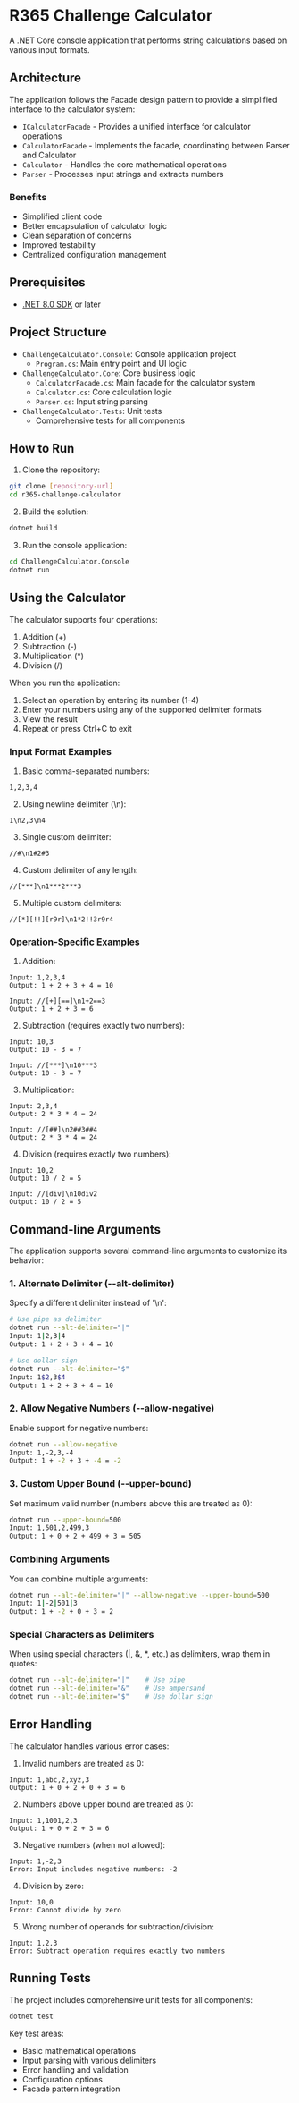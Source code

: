 # R365 Challenge Calculator

A .NET Core console application that performs string calculations based on various input formats.

## Architecture

The application follows the Facade design pattern to provide a simplified interface to the calculator system:

- `ICalculatorFacade` - Provides a unified interface for calculator operations
- `CalculatorFacade` - Implements the facade, coordinating between Parser and Calculator
- `Calculator` - Handles the core mathematical operations
- `Parser` - Processes input strings and extracts numbers

### Benefits
- Simplified client code
- Better encapsulation of calculator logic
- Clean separation of concerns
- Improved testability
- Centralized configuration management

## Prerequisites

- [.NET 8.0 SDK](https://dotnet.microsoft.com/download/dotnet/8.0) or later

## Project Structure

- `ChallengeCalculator.Console`: Console application project
  - `Program.cs`: Main entry point and UI logic
- `ChallengeCalculator.Core`: Core business logic
  - `CalculatorFacade.cs`: Main facade for the calculator system
  - `Calculator.cs`: Core calculation logic
  - `Parser.cs`: Input string parsing
- `ChallengeCalculator.Tests`: Unit tests
  - Comprehensive tests for all components

## How to Run

1. Clone the repository:
```bash
git clone [repository-url]
cd r365-challenge-calculator
```

2. Build the solution:
```bash
dotnet build
```

3. Run the console application:
```bash
cd ChallengeCalculator.Console
dotnet run
```

## Using the Calculator

The calculator supports four operations:
1. Addition (+)
2. Subtraction (-)
3. Multiplication (*)
4. Division (/)

When you run the application:
1. Select an operation by entering its number (1-4)
2. Enter your numbers using any of the supported delimiter formats
3. View the result
4. Repeat or press Ctrl+C to exit

### Input Format Examples

1. Basic comma-separated numbers:
```
1,2,3,4
```

2. Using newline delimiter (\\n):
```
1\n2,3\n4
```

3. Single custom delimiter:
```
//#\n1#2#3
```

4. Custom delimiter of any length:
```
//[***]\n1***2***3
```

5. Multiple custom delimiters:
```
//[*][!!][r9r]\n1*2!!3r9r4
```

### Operation-Specific Examples

1. Addition:
```
Input: 1,2,3,4
Output: 1 + 2 + 3 + 4 = 10

Input: //[+][==]\n1+2==3
Output: 1 + 2 + 3 = 6
```

2. Subtraction (requires exactly two numbers):
```
Input: 10,3
Output: 10 - 3 = 7

Input: //[***]\n10***3
Output: 10 - 3 = 7
```

3. Multiplication:
```
Input: 2,3,4
Output: 2 * 3 * 4 = 24

Input: //[##]\n2##3##4
Output: 2 * 3 * 4 = 24
```

4. Division (requires exactly two numbers):
```
Input: 10,2
Output: 10 / 2 = 5

Input: //[div]\n10div2
Output: 10 / 2 = 5
```

## Command-line Arguments

The application supports several command-line arguments to customize its behavior:

### 1. Alternate Delimiter (--alt-delimiter)
Specify a different delimiter instead of '\\n':
```bash
# Use pipe as delimiter
dotnet run --alt-delimiter="|"
Input: 1|2,3|4
Output: 1 + 2 + 3 + 4 = 10

# Use dollar sign
dotnet run --alt-delimiter="$"
Input: 1$2,3$4
Output: 1 + 2 + 3 + 4 = 10
```

### 2. Allow Negative Numbers (--allow-negative)
Enable support for negative numbers:
```bash
dotnet run --allow-negative
Input: 1,-2,3,-4
Output: 1 + -2 + 3 + -4 = -2
```

### 3. Custom Upper Bound (--upper-bound)
Set maximum valid number (numbers above this are treated as 0):
```bash
dotnet run --upper-bound=500
Input: 1,501,2,499,3
Output: 1 + 0 + 2 + 499 + 3 = 505
```

### Combining Arguments
You can combine multiple arguments:
```bash
dotnet run --alt-delimiter="|" --allow-negative --upper-bound=500
Input: 1|-2|501|3
Output: 1 + -2 + 0 + 3 = 2
```

### Special Characters as Delimiters
When using special characters (|, &, *, etc.) as delimiters, wrap them in quotes:
```bash
dotnet run --alt-delimiter="|"    # Use pipe
dotnet run --alt-delimiter="&"    # Use ampersand
dotnet run --alt-delimiter="$"    # Use dollar sign
```

## Error Handling

The calculator handles various error cases:

1. Invalid numbers are treated as 0:
```
Input: 1,abc,2,xyz,3
Output: 1 + 0 + 2 + 0 + 3 = 6
```

2. Numbers above upper bound are treated as 0:
```
Input: 1,1001,2,3
Output: 1 + 0 + 2 + 3 = 6
```

3. Negative numbers (when not allowed):
```
Input: 1,-2,3
Error: Input includes negative numbers: -2
```

4. Division by zero:
```
Input: 10,0
Error: Cannot divide by zero
```

5. Wrong number of operands for subtraction/division:
```
Input: 1,2,3
Error: Subtract operation requires exactly two numbers
```

## Running Tests

The project includes comprehensive unit tests for all components:

```bash
dotnet test
```

Key test areas:
- Basic mathematical operations
- Input parsing with various delimiters
- Error handling and validation
- Configuration options
- Facade pattern integration
